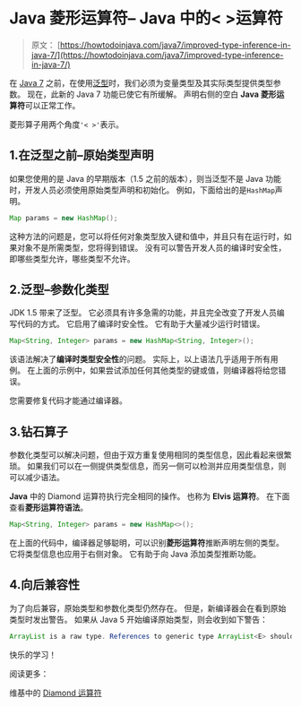 # Java 菱形运算符– Java 中的< >运算符

> 原文： [https://howtodoinjava.com/java7/improved-type-inference-in-java-7/](https://howtodoinjava.com/java7/improved-type-inference-in-java-7/)

在 [Java 7](https://howtodoinjava.com/java7/java-7-changes-features-and-enhancements/) 之前，在使用[泛型](https://howtodoinjava.com/java/generics/complete-java-generics-tutorial/)时，我们必须为变量类型及其实际类型提供类型参数。 现在，此新的 Java 7 功能已使它有所缓解。 声明右侧的空白 **Java 菱形运算符**可以正常工作。

菱形算子用两个角度`'< >'`表示。

## 1.在泛型之前–原始类型声明

如果您使用的是 Java 的早期版本（1.5 之前的版本），则当泛型不是 Java 功能时，开发人员必须使用原始类型声明和初始化。 例如，下面给出的是`HashMap`声明。

```java
Map params = new HashMap();

```

这种方法的问题是，您可以将任何对象类型放入键和值中，并且只有在运行时，如果对象不是所需类型，您将得到错误。 没有可以警告开发人员的编译时安全性，即哪些类型允许，哪些类型不允许。

## 2.泛型–参数化类型

JDK 1.5 带来了泛型。 它必须具有许多急需的功能，并且完全改变了开发人员编写代码的方式。 它启用了编译时安全性。 它有助于大量减少运行时错误。

```java
Map<String, Integer> params = new HashMap<String, Integer>();

```

该语法解决了**编译时类型安全性**的问题。 实际上，以上语法几乎适用于所有用例。 在上面的示例中，如果尝试添加任何其他类型的键或值，则编译器将给您错误。

您需要修复代码才能通过编译器。

## 3.钻石算子

参数化类型可以解决问题，但由于双方重复使用相同的类型信息，因此看起来很繁琐。 如果我们可以在一侧提供类型信息，而另一侧可以检测并应用类型信息，则可以减少语法。

**Java** 中的 Diamond 运算符执行完全相同的操作。 也称为 **Elvis 运算符**。 在下面查看**菱形运算符语法**。

```java
Map<String, Integer> params = new HashMap<>();

```

在上面的代码中，编译器足够聪明，可以识别**菱形运算符**推断声明左侧的类型。 它将类型信息也应用于右侧对象。 它有助于向 Java 添加类型推断功能。

## 4.向后兼容性

为了向后兼容，原始类型和参数化类型仍然存在。 但是，新编译器会在看到原始类型时发出警告。 如果从 Java 5 开始编译原始类型，则会收到如下警告：

```java
ArrayList is a raw type. References to generic type ArrayList<E> should be parameterized
```

快乐的学习！

阅读更多：

维基中的 [Diamond 运算符](https://en.wikipedia.org/wiki/Diamond_operator)